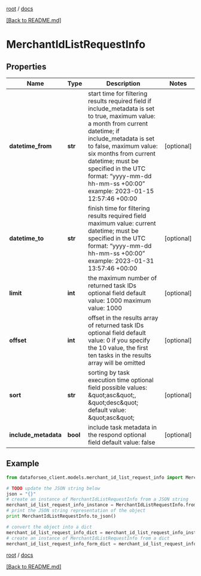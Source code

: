 [root](./../ "root") / [docs](./ "docs")

[[Back to README.md]](./../README.md "[Back to README.md]")

# MerchantIdListRequestInfo

## Properties

Name | Type | Description | Notes
------------ | ------------- | ------------- | -------------
**datetime_from** | **str** | start time for filtering results required field if include_metadata is set to true, maximum value: a month from current datetime; if include_metadata is set to false, maximum value: six months from current datetime; must be specified in the UTC format: “yyyy-mm-dd hh-mm-ss +00:00” example: 2023-01-15 12:57:46 +00:00 | [optional]
**datetime_to** | **str** | finish time for filtering results required field maximum value: current datetime; must be specified in the UTC format: “yyyy-mm-dd hh-mm-ss +00:00” example: 2023-01-31 13:57:46 +00:00 | [optional]
**limit** | **int** | the maximum number of returned task IDs optional field default value: 1000 maximum value: 1000 | [optional]
**offset** | **int** | offset in the results array of returned task IDs optional field default value: 0 if you specify the 10 value, the first ten tasks in the results array will be omitted | [optional]
**sort** | **str** | sorting by task execution time optional field possible values: \&quot;asc\&quot;, \&quot;desc\&quot; default value: \&quot;asc\&quot; | [optional]
**include_metadata** | **bool** | include task metadata in the respond optional field default value: false | [optional]

## Example

```python
from dataforseo_client.models.merchant_id_list_request_info import MerchantIdListRequestInfo

# TODO update the JSON string below
json = "{}"
# create an instance of MerchantIdListRequestInfo from a JSON string
merchant_id_list_request_info_instance = MerchantIdListRequestInfo.from_json(json)
# print the JSON string representation of the object
print MerchantIdListRequestInfo.to_json()

# convert the object into a dict
merchant_id_list_request_info_dict = merchant_id_list_request_info_instance.to_dict()
# create an instance of MerchantIdListRequestInfo from a dict
merchant_id_list_request_info_form_dict = merchant_id_list_request_info.from_dict(merchant_id_list_request_info_dict)
```

  

[root](./../ "root") / [docs](./ "docs")

[[Back to README.md]](./../README.md "[Back to README.md]")